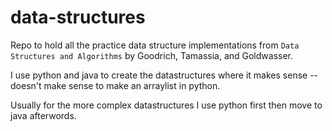 # data-structures
Repo to hold all the practice data structure implementations from `Data Structures and Algorithms` by Goodrich, Tamassia, and Goldwasser.

I use python and java to create the datastructures where it makes sense -- doesn't make sense to make an arraylist in python.

Usually for the more complex datastructures I use python first then move to java afterwords.
